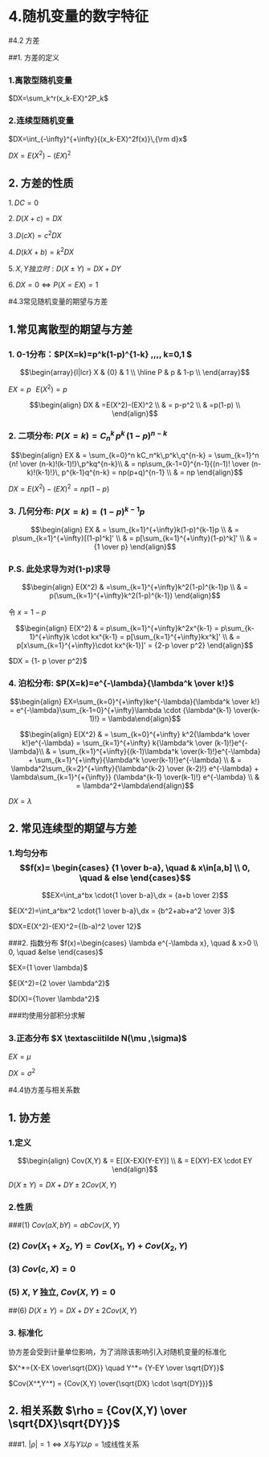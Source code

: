 # 4.随机变量的数字特征

#4.2 方差

##1. 方差的定义

### 1.离散型随机变量

$DX=\sum_k^r(x_k-EX)^2P_k$

### 2.连续型随机变量

$DX=\int_{-\infty}^{+\infty}{(x_k-EX)^2f(x)}\,{\rm d}x$

$DX=E(X^2)-(EX)^2$

## 2. 方差的性质

$1.\, DC = 0$

$2. \, D(X+c)=DX$

$3 \, .D(cX)=c^2DX$

$4. \, D(kX+b)=k^2DX$

$5. \, X,Y独立时: D(X\pm Y)=DX+DY$

$6. \, DX=0 \Leftrightarrow P(X=EX)=1$

#4.3常见随机变量的期望与方差

## 1.常见离散型的期望与方差

### 1. 0-1分布：$P(X=k)=p^k(1-p)^{1-k} \,\,\,\, k=0,1 $

$$\begin{array}{l|lcr}
	X & {0} & 1 \\
	\hline
	P & p & 1-p \\
\end{array}$$

$EX=p \,\,\,\, E(X^2)=p$

$$\begin{align} 
	DX & =E(X^2)-(EX)^2 \\ 
	& = p-p^2 \\ 
	& =p(1-p) \\
\end{align}$$

### 2. 二项分布: $P(X=k)=C_n^k \, p^k \, (1-p)^{n-k}$

$$\begin{align}
EX & = \sum_{k=0}^n kC_n^k\,p^k\,q^{n-k} = \sum_{k=1}^n {n! \over (n-k)!(k-1)!}\,p^kq^{n-k}\\
   & = np\sum_{k-1=0}^{n-1}{(n-1)! \over (n-k)!(k-1)!}\, p^{k-1}q^{n-k}  = np(p+q)^{n-1} \\ 
   & = np
\end{align}$$

$DX=E(X^2)-(EX)^2=np(1-p)$

### 3. 几何分布: $P(X=k)=(1-p)^{k-1}p$

$$\begin{align}
	EX & = \sum_{k=1}^{+\infty}k(1-p)^{k-1}p \\
	   & = p\sum_{k=1}^{+\infty}[(1-p)^k]' \\
       & = p[\sum_{k=1}^{+\infty}(1-p)^k]' \\
       & = {1 \over p}
\end{align}$$

### P.S. 此处求导为对(1-p)求导

$$\begin{align} E(X^2) & =\sum_{k=1}^{+\infty}k^2(1-p)^{k-1}p \\ & = p(\sum_{k=1}^{+\infty}k^2(1-p)^{k-1}) \end{align}$$

令  $x=1-p$

$$\begin{align} E(X^2) & = p\sum_{k=1}^{+\infty}k^2x^{k-1}   = p\sum_{k-1}^{+\infty}k \cdot kx^{k-1}  = p[\sum_{k=1}^{+\infty}kx^k]' \\ & = p[x\sum_{k=1}^{+\infty}\cdot kx^{k-1}]'  = {2-p \over p^2} \end{align}$$

$DX = {1- p \over p^2}$

### 4. 泊松分布: $P(X=k)=e^{-\lambda}{\lambda^k \over k!}$

$$\begin{align} EX=\sum_{k=0}^{+\infty}ke^{-\lambda}{\lambda^k \over k!} = e^{-\lambda}\sum_{k-1=0}^{+\infty}\lambda \cdot {\lambda^{k-1} \over(k-1)!} = \lambda\end{align}$$

$$\begin{align} E(X^2) & = \sum_{k=0}^{+\infty} k^2{\lambda^k \over k!}e^{-\lambda} =  \sum_{k=1}^{+\infty} k{\lambda^k \over (k-1)!}e^{-\lambda}\\ & = \sum_{k=1}^{+\infty}{(k-1)\lambda^k \over(k-1)!}e^{-\lambda} + \sum_{k=1}^{+\infty}{\lambda^k \over(k-1)!}e^{-\lambda} \\ & = \lambda^2\sum_{k=2}^{+\infty}{\lambda^{k-2} \over (k-2)!} e^{-\lambda} + \lambda\sum_{k=1}^{+{\infty}} {\lambda^{k-1} \over(k-1)!} e^{-\lambda} \\ & = \lambda^2+\lambda\end{align}$$

$DX = \lambda$

## 2. 常见连续型的期望与方差

### 1.均匀分布 $$f(x)= \begin{cases} {1 \over b-a}, \quad & x\in[a,b] \\ 0, \quad & else \end{cases}$$

$$EX=\int_a^bx \cdot{1 \over b-a}\,dx = {a+b \over 2}$$

$E(X^2)=\int_a^bx^2 \cdot{1 \over b-a}\,dx = {b^2+ab+a^2 \over 3}$

$DX=E(X^2)-(EX)^2={(b-a)^2 \over 12}$

###2. 指数分布 $f(x)=\begin{cases} \lambda e^{-\lambda x}, \quad  & x>0 \\ 0, \quad &else \end{cases}$

$EX={1 \over \lambda}$

$E(X^2)={2 \over \lambda^2}$

$D(X)={1\over \lambda^2}$

###均使用分部积分求解

### 3.正态分布 $X \textasciitilde N(\mu ,\sigma)$

$EX=\mu$

$DX=\sigma^2$

#4.4协方差与相关系数

## 1. 协方差

### 1.定义

$$\begin{align} Cov(X,Y) & = E[(X-EX)(Y-EY)] \\ & = E(XY)-EX \cdot EY \end{align}$$

$D(X \pm Y) = DX+DY\pm 2Cov(X,Y)$

### 2.性质

###(1)  $Cov(aX,bY) = abCov(X,Y)$

### (2) $Cov(X_1+X_2,Y)=Cov(X_1,Y)+Cov(X_2,Y)$

### (3) $Cov(c,X) = 0$

### (5) $X,Y$ 独立, $Cov(X,Y) = 0$

##(6) $D(X \pm Y)=DX+DY \pm 2Cov(X,Y)$

### 3. 标准化

协方差会受到计量单位影响，为了消除该影响引入对随机变量的标准化

$X^*={X-EX \over\sqrt{DX}} \quad Y^*= {Y-EY \over \sqrt{DY}}$

$Cov(X^*,Y^*) = {Cov(X,Y) \over{\sqrt{DX} \cdot \sqrt{DY}}}$

## 2. 相关系数   $\rho = {Cov(X,Y) \over \sqrt{DX}\sqrt{DY}}$

###1. $\vert\rho\rvert=1 \Leftrightarrow \text{$X$与$Y$以$p=1$成线性关系}$









​                                                                                                                                                                                                                                                                                                                                                                                                                                                                                                                                                                                                                                                                                                                                                                                                                                                                                                                                                                                                                                                                                                                                                                                                                                                                                                                                                                                                                                                                                                                                                                                                                                                                                                                                                                                                      
